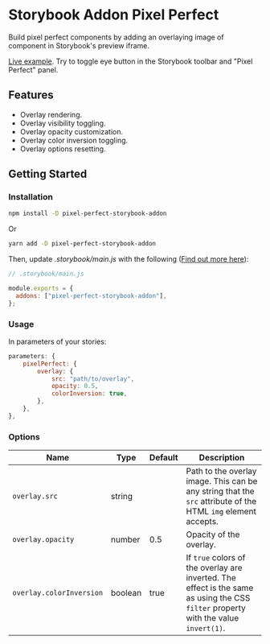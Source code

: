# Storybook Addon Pixel Perfect

Build pixel perfect components by adding an overlaying image of component in Storybook's preview iframe.

[Live example](https://639313fc4b277f76b849dc95-mxzmajchdy.chromatic.com/). Try to toggle eye button in the Storybook toolbar and "Pixel Perfect" panel.

## Features

- Overlay rendering.
- Overlay visibility toggling.
- Overlay opacity customization.
- Overlay color inversion toggling.
- Overlay options resetting.

## Getting Started

### Installation

```sh
npm install -D pixel-perfect-storybook-addon
```

Or

```sh
yarn add -D pixel-perfect-storybook-addon
```

Then, update _.storybook/main.js_ with the following ([Find out more here](https://storybook.js.org/docs/react/configure/overview#configure-your-storybook-project)):

```javascript
// .storybook/main.js

module.exports = {
  addons: ["pixel-perfect-storybook-addon"],
};
```

### Usage

In parameters of your stories:

```javascript
parameters: {
    pixelPerfect: {
        overlay: {
            src: "path/to/overlay",
            opacity: 0.5,
            colorInversion: true,
        },
    },
},
```

### Options

| Name                     | Type    | Default | Description                                                                                                                         |
|--------------------------|---------|---------|-------------------------------------------------------------------------------------------------------------------------------------|
| `overlay.src`            | string  |         | Path to the overlay image. This can be any string that the `src` attribute of the HTML `img` element accepts.                       |
| `overlay.opacity`        | number  | 0.5     | Opacity of the overlay.                                                                                                             |
| `overlay.colorInversion` | boolean | true    | If `true` colors of the overlay are inverted. The effect is the same as using the CSS `filter` property with the value `invert(1)`. |

